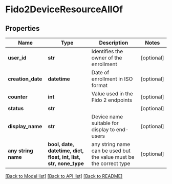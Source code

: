 # Fido2DeviceResourceAllOf


## Properties
Name | Type | Description | Notes
------------ | ------------- | ------------- | -------------
**user_id** | **str** | Identifies the owner of the enrollment | [optional] 
**creation_date** | **datetime** | Date of enrollment in ISO format | [optional] 
**counter** | **int** | Value used in the Fido 2 endpoints | [optional] 
**status** | **str** |  | [optional] 
**display_name** | **str** | Device name suitable for display to end-users | [optional] 
**any string name** | **bool, date, datetime, dict, float, int, list, str, none_type** | any string name can be used but the value must be the correct type | [optional]

[[Back to Model list]](../README.md#documentation-for-models) [[Back to API list]](../README.md#documentation-for-api-endpoints) [[Back to README]](../README.md)


